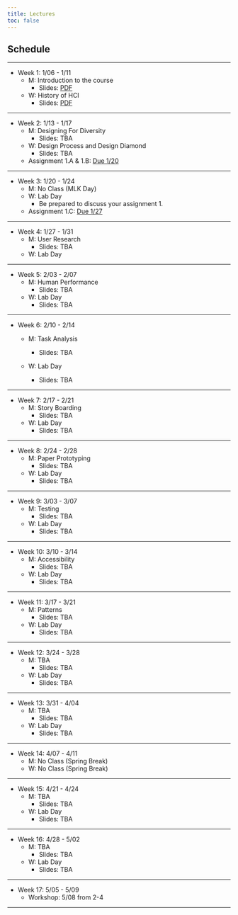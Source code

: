 ```yaml
---
title: Lectures
toc: false
---
```


## Schedule

---

- Week 1: 1/06 - 1/11
  - M: Introduction to the course
    - Slides: [PDF](includes/lectures/0-introduction.pdf)
  - W: History of HCI
    - Slides: [PDF](includes/lectures/1-history.pdf)

---

- Week 2: 1/13 - 1/17
  - M: Designing For Diversity
    - Slides: TBA
  - W: Design Process and Design Diamond
    - Slides: TBA
  - Assignment 1.A & 1.B: [Due 1/20](mini-project.html#project-proposal)

---

- Week 3: 1/20 - 1/24
  - M: No Class (MLK Day)
  - W: Lab Day
    - Be prepared to discuss your assignment 1.
  - Assignment 1.C: [Due 1/27](mini-project.html#project-proposal)
  
---

- Week 4: 1/27 - 1/31
  - M: User Research
    - Slides: TBA
  - W: Lab Day
    

---

- Week 5: 2/03 - 2/07
  - M: Human Performance
    - Slides: TBA
  - W: Lab Day
    - Slides: TBA

---

- Week 6: 2/10 - 2/14
  - M: Task Analysis
    - Slides: TBA

  - W: Lab Day
    - Slides: TBA

---

- Week 7: 2/17 - 2/21
  - M: Story Boarding
    - Slides: TBA
  - W: Lab Day
    - Slides: TBA

---

- Week 8: 2/24 - 2/28
  - M: Paper Prototyping
    - Slides: TBA
  - W: Lab Day
    - Slides: TBA

---

- Week 9: 3/03 - 3/07
  - M: Testing
    - Slides: TBA
  - W: Lab Day
    - Slides: TBA

---

- Week 10: 3/10 - 3/14
  - M: Accessibility
    - Slides: TBA
  - W: Lab Day
    - Slides: TBA

---

- Week 11: 3/17 - 3/21
  - M: Patterns
    - Slides: TBA
  - W: Lab Day
    - Slides: TBA

---

- Week 12: 3/24 - 3/28
  - M: TBA
    - Slides: TBA
  - W: Lab Day
    - Slides: TBA

---

- Week 13: 3/31 - 4/04
  - M: TBA
    - Slides: TBA 
  - W: Lab Day
    - Slides: TBA

---

- Week 14: 4/07 - 4/11
  - M: No Class (Spring Break)
  - W: No Class (Spring Break)

---

- Week 15: 4/21 - 4/24
  - M: TBA
    - Slides: TBA
  - W: Lab Day
    - Slides: TBA

---

- Week 16: 4/28 - 5/02
  - M: TBA
    - Slides: TBA
  - W: Lab Day
    - Slides: TBA

---

- Week 17: 5/05 - 5/09
  - Workshop: 5/08 from 2-4

---
